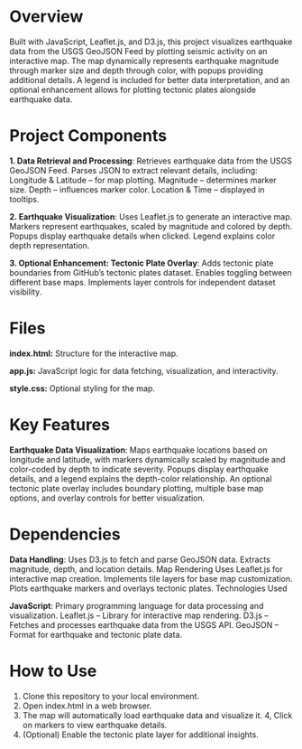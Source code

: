 # Overview

Built with JavaScript, Leaflet.js, and D3.js, this project visualizes earthquake data from the USGS GeoJSON Feed by plotting seismic activity on an interactive map. The map dynamically represents earthquake magnitude through marker size and depth through color, with popups providing additional details. A legend is included for better data interpretation, and an optional enhancement allows for plotting tectonic plates alongside earthquake data.

# Project Components

__1. Data Retrieval and Processing__:
Retrieves earthquake data from the USGS GeoJSON Feed.
Parses JSON to extract relevant details, including:
Longitude & Latitude – for map plotting.
Magnitude – determines marker size.
Depth – influences marker color.
Location & Time – displayed in tooltips.

__2. Earthquake Visualization__:
Uses Leaflet.js to generate an interactive map.
Markers represent earthquakes, scaled by magnitude and colored by depth.
Popups display earthquake details when clicked.
Legend explains color depth representation.

__3. Optional Enhancement: Tectonic Plate Overlay__:
Adds tectonic plate boundaries from GitHub’s tectonic plates dataset.
Enables toggling between different base maps.
Implements layer controls for independent dataset visibility.

# Files

__index.html:__ Structure for the interactive map.

__app.js:__ JavaScript logic for data fetching, visualization, and interactivity.

__style.css:__ Optional styling for the map.

# Key Features

__Earthquake Data Visualization__:
Maps earthquake locations based on longitude and latitude, with markers dynamically scaled by magnitude and color-coded by depth to indicate severity. Popups display earthquake details, and a legend explains the depth-color relationship. An optional tectonic plate overlay includes boundary plotting, multiple base map options, and overlay controls for better visualization.

# Dependencies

__Data Handling__:
Uses D3.js to fetch and parse GeoJSON data.
Extracts magnitude, depth, and location details.
Map Rendering
Uses Leaflet.js for interactive map creation.
Implements tile layers for base map customization.
Plots earthquake markers and overlays tectonic plates.
Technologies Used

__JavaScript__: Primary programming language for data processing and visualization.
Leaflet.js – Library for interactive map rendering.
D3.js – Fetches and processes earthquake data from the USGS API.
GeoJSON – Format for earthquake and tectonic plate data.

# How to Use

1. Clone this repository to your local environment.
2. Open index.html in a web browser.
3. The map will automatically load earthquake data and visualize it.
4, Click on markers to view earthquake details.
5. (Optional) Enable the tectonic plate layer for additional insights.

<!--Mod 15-->
